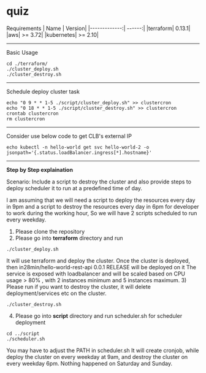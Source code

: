 # quiz


Requirements
| Name          | Version|
|-------------:| ------:|
|terraform| 0.13.1|
|aws| >= 3.72|
|kubernetes| >= 2.10|

---

Basic Usage
```
cd ./terraform/
./cluster_deploy.sh
./cluster_destroy.sh

```

---

Schedule deploy cluster task
```
echo "0 9 * * 1-5 ./script/cluster_deploy.sh" >> clustercron
echo "0 18 * * 1-5 ./script/cluster_destroy.sh" >> clustercron
crontab clustercron
rm clustercron
```

---

Consider use below code to get CLB's external IP
```
echo kubectl -n hello-world get svc hello-world-2 -o jsonpath='{.status.loadBalancer.ingress[*].hostname}'
```
---
**Step by Step explaination**

Scenario:
Include a script to destroy the cluster and also provide steps to deploy scheduler it to run at a predefined time of day.

 I am assuming that we will need a script to deploy the resources every day in 9pm and
a script to destroy the resources every day in 6pm for developer to work during the working hour,
So we will have 2 scripts scheduled to run every weekday. 


1) Please clone the repository
2) Please go into **terraform** directory and run
```
./cluster_deploy.sh
```
It will use terraform and deploy the cluster. Once the cluster is deployed, then in28min/hello-world-rest-api 0.0.1 RELEASE will be deployed on it
The service is exposed with loadbalancer and will be scaled based on CPU usage > 80% , with 2 instances minimum and 5 instances maximum.
3) Please run if you want to destroy the cluster, it will delete deployment/services etc on the cluster.
```
./cluster_destroy.sh
```
4) Please go into **script** directory and run scheduler.sh for scheduler deployment
```
cd ../script
./scheduler.sh
```
You may have to adjust the PATH in scheduler.sh
It will create cronjob, while deploy the cluster on every weekday at 9am, and destroy the cluster on every weekday 6pm.
Nothing happened on Saturday and Sunday.
